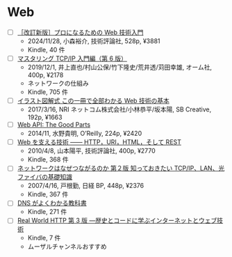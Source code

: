 # Web

- [ ] [［改訂新版］プロになるための Web 技術入門](https://www.amazon.co.jp/dp/B0DN641NSP)
  - 2024/11/28, 小森裕介, 技術評論社, 528p, ¥3881
  - Kindle, 40 件
- [ ] [マスタリング TCP/IP 入門編（第 6 版）](https://www.amazon.co.jp/dp/B0827QNDNT)
  - 2019/12/1, 井上直也/村山公保/竹下隆史/荒井透/苅田幸雄, オーム社, 400p, ¥2178
  - ネットワークの仕組み
  - Kindle, 705 件
- [ ] [イラスト図解式 この一冊で全部わかる Web 技術の基本](https://www.amazon.co.jp/dp/B06XNMMC9S)
  - 2017/3/16, NRI ネットコム株式会社/小林恭平/坂本陽, SB Creative, 192p, ¥1663
- [ ] [Web API: The Good Parts](https://www.oreilly.co.jp/books/9784873116860/)
  - 2014/11, 水野貴明, O’Reilly, 224p, ¥2420
- [ ] [Web を支える技術 ―― HTTP，URI，HTML，そして REST](https://www.amazon.co.jp/dp/B07JK7FZH2)
  - 2010/4/8, 山本陽平, 技術評論社, 400p, ¥2770
  - Kindle, 368 件
- [ ] [ネットワークはなぜつながるのか 第２版 知っておきたい TCP/IP、LAN、光ファイバの基礎知識](https://www.amazon.co.jp/dp/B077XSB8BS)
  - 2007/4/16, 戸根勤, 日経 BP, 448p, ¥2376
  - Kindle, 367 件
- [ ] [DNS がよくわかる教科書](https://www.amazon.co.jp/dp/B07KQSRZ1S)
  - Kindle, 271 件
- [ ] [Real World HTTP 第 3 版 ―歴史とコードに学ぶインターネットとウェブ技術](https://www.oreilly.co.jp/books/9784814400669/)
  - Kindle, 7 件
  - ムーザルチャンネルおすすめ
